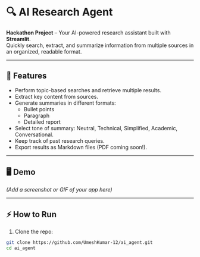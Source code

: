 # 🔍 AI Research Agent

**Hackathon Project** – Your AI-powered research assistant built with **Streamlit**.  
Quickly search, extract, and summarize information from multiple sources in an organized, readable format.

---

## 🚀 Features

- Perform topic-based searches and retrieve multiple results.
- Extract key content from sources.
- Generate summaries in different formats:
  - Bullet points
  - Paragraph
  - Detailed report
- Select tone of summary: Neutral, Technical, Simplified, Academic, Conversational.
- Keep track of past research queries.
- Export results as Markdown files (PDF coming soon!).

---

## 🖥 Demo

*(Add a screenshot or GIF of your app here)*

---

## ⚡ How to Run

1. Clone the repo:

```bash
git clone https://github.com/UmeshKumar-12/ai_agent.git
cd ai_agent

